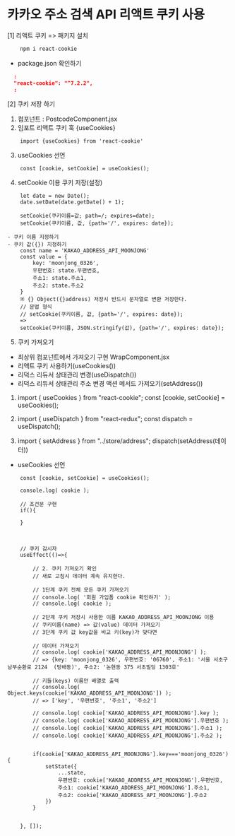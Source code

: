 # 카카오 주소 검색 API 리액트 쿠키 사용

[1] 리액트 쿠키 => 패키지 설치
```bash
    npm i react-cookie
```
- package.json 확인하기
```JSON
  :
  "react-cookie": "^7.2.2",
  :
```
[2] 쿠키 저장 하기 
1. 컴포넌트 : PostcodeComponent.jsx 
2. 임포트  리액트 쿠키 훅 {useCookies}
```JS
    import {useCookies} from 'react-cookie'
```
3. useCookies 선언
```JS
    const [cookie, setCookie] = useCookies();
```

4. setCookie 이용 쿠키 저장(설정)
```JS
    let date = new Date();
    date.setDate(date.getDate() + 1);

    setCookie(쿠키이름=값; path=/; expires=date);
    setCookie(쿠키이름, 값, {path='/', expires: date});

- 쿠키 이름 지정하기
- 쿠키 값({}) 지정하기
    const name = 'KAKAO_ADDRESS_API_MOONJONG'
    const value = {
        key: 'moonjong_0326',
        우편번호: state.우편번호,
        주소1: state.주소1,
        주소2: state.주소2
    }
    ※ {} Object({}address) 저장시 반드시 문자열로 변환 저장한다.
    // 문법 형식
    // setCookie(쿠키이름, 값, {path='/', expires: date});
    =>
    setCookie(쿠키이름, JSON.stringify(값), {path='/', expires: date});
```

5. 쿠키 가져오기 
- 최상위 컴포넌트에서 가져오기 구현  WrapComponent.jsx
- 리액트 쿠키 사용하기(useCookies()) 
- 리덕스 리듀서 상태관리 변경(useDispatch()) 
- 리덕스 리듀서 상태관리 주소 변경 액션 메서드 가져오기(setAddress()) 

1) import { useCookies } from "react-cookie";
   const [cookie, setCookie] = useCookies();

2) import { useDispatch } from "react-redux";
   const dispatch = useDispatch();

3) import { setAddress } from "../store/address";
   dispatch(setAddress(데이터))


- useCookies 선언
```JS
    const [cookie, setCookie] = useCookies();

    console.log( cookie );

    // 조건문 구현
    if(){

    }



    // 쿠키 감시자
    useEffect(()=>{

        // 2. 쿠키 가져오기 확인
        // 새로 고침시 데이터 계속 유지한다.
        
        // 1단계 쿠키 전체 모든 쿠키 가져오기
        // console.log( '회원 가입폼 cookie 확인하기' );
        // console.log( cookie );

        // 2단계 쿠키 저장시 사용한 이름 KAKAO_ADDRESS_API_MOONJONG 이용
        // 쿠키이름(name) => 값(value) 데이터 가져오기
        // 3단계 쿠키 값 key값을 비교 키(key)가 맞다면 
        
        // 데이터 가져오기
        // console.log( cookie['KAKAO_ADDRESS_API_MOONJONG'] );
        // => {key: 'moonjong_0326', 우편번호: '06760', 주소1: '서울 서초구 남부순환로 2124  (방배동)', 주소2: '논현동 375 서초빌딩 1303호'

        // 키들(keys) 이름만 배열로 출력       
        // console.log( Object.keys(cookie['KAKAO_ADDRESS_API_MOONJONG']) );
        // => ['key', '우편번호', '주소1', '주소2']

        // console.log( cookie['KAKAO_ADDRESS_API_MOONJONG'].key );
        // console.log( cookie['KAKAO_ADDRESS_API_MOONJONG'].우편번호 );
        // console.log( cookie['KAKAO_ADDRESS_API_MOONJONG'].주소1 );
        // console.log( cookie['KAKAO_ADDRESS_API_MOONJONG'].주소2 );


        if(cookie['KAKAO_ADDRESS_API_MOONJONG'].key==='moonjong_0326'){
            setState({
                ...state,
                우편번호: cookie['KAKAO_ADDRESS_API_MOONJONG'].우편번호,
                주소1: cookie['KAKAO_ADDRESS_API_MOONJONG'].주소1,
                주소2: cookie['KAKAO_ADDRESS_API_MOONJONG'].주소2
            })
        }


    }, []);



```



